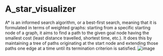 # A_star_visualizer

A* is an informed search algorithm, or a best-first search, meaning that it is formulated in terms of weighted graphs: starting from a specific starting node of a graph, it aims to find a path to the given goal node having the smallest cost (least distance travelled, shortest time, etc.). It does this by maintaining a tree of paths originating at the start node and extending those paths one edge at a time until its termination criterion is satisfied.
![image](https://user-images.githubusercontent.com/65487599/163132824-8fc3560f-d442-4763-ba66-3e03e3e2b6d7.png)
